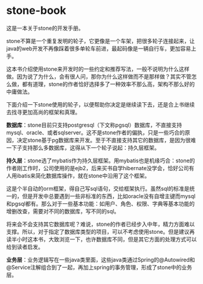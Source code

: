 # stone-book
这是一本关于stone的开发手册。

stone不算是一个重复发明的轮子，它更像是一个车架，把很多轮子连接起来，让java的web开发不再像踩着很多单轮车前进，最起码像是一辆自行车，更加容易上手。

这本书介绍使用stone来开发时的一些约定和推荐写法，一般不说明为什么这样做。因为说了为什么，会有很人问，那你为什么这样做而不是那样做？其实不管怎么做，都有道理，stone的作者恰好选择多了一种效率不那么高，架构不那么好的中庸做法。

下面介绍一下stone使用的轮子，以便帮助你决定是继续读下去，还是合上书继续去找寻更加高尚的框架和真理。

**数据库**：stone目前只支持postgresql（下文称pgsql）数据库，不直接支持mysql、oracle、或者sqlserver。这不是stone作者的偏执，只是一些巧合的原因，决定stone基于pg数据库来开发。至于不直接支持其它的数据库，是因为很难一下子支持那么多数据库，这得从下一个轮子说起：持久层框架。

**持久层**：stone选了mybatis作为持久层框架。用mybatis也是机缘巧合：stone的作者刚工作时，公司使用的是ejb2，后来买书自学hibernate没学会，恰好公司有人用ibatis来简化数据库操作，就在stone中沿用了这个框架。

这是个半自动的orm框架，得自己写sql语句，交给框架执行。虽然sql的标准是统一的，但是开发中总要遇到一些非标准的东西，比如oracle没有自增主键而mysql和pgsql都有。那么对于一些基本功能：如用户、角色、权限、字典等基本功能的增删改查，需要对不同的数据库，写不同的sql。

将来会不会支持其它数据库呢？难说，stone的作者已经步入中年，精力方面难以支撑。所以，对于指定了数据库类型的项目，可以不考虑使用stone。但是建议再读半小时这本书，大致浏览一下，也许数据库不同，但是其它方面的处理方式可以给到读者启发。

**业务层**：业务逻辑写在一些java类里面，这些java类通过Spring的@Autowired和@Service注解组合到了一起，再加上spring的事务管理，形成了stone中的业务层。